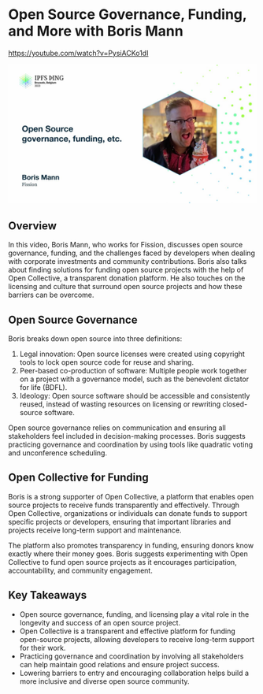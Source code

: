 # Open Source Governance, Funding, and More with Boris Mann

<https://youtube.com/watch?v=PysiACKo1dI>

![Open Source Governance, Funding, and More with Boris Mann](/thing23/PysiACKo1dI.jpg)

## Overview

In this video, Boris Mann, who works for Fission, discusses open source governance, funding, and the challenges faced by developers when dealing with corporate investments and community contributions. Boris also talks about finding solutions for funding open source projects with the help of Open Collective, a transparent donation platform. He also touches on the licensing and culture that surround open source projects and how these barriers can be overcome.

## Open Source Governance

Boris breaks down open source into three definitions:

1. Legal innovation: Open source licenses were created using copyright tools to lock open source code for reuse and sharing.
2. Peer-based co-production of software: Multiple people work together on a project with a governance model, such as the benevolent dictator for life (BDFL).
3. Ideology: Open source software should be accessible and consistently reused, instead of wasting resources on licensing or rewriting closed-source software.

Open source governance relies on communication and ensuring all stakeholders feel included in decision-making processes. Boris suggests practicing governance and coordination by using tools like quadratic voting and unconference scheduling.

## Open Collective for Funding

Boris is a strong supporter of Open Collective, a platform that enables open source projects to receive funds transparently and effectively. Through Open Collective, organizations or individuals can donate funds to support specific projects or developers, ensuring that important libraries and projects receive long-term support and maintenance.

The platform also promotes transparency in funding, ensuring donors know exactly where their money goes. Boris suggests experimenting with Open Collective to fund open source projects as it encourages participation, accountability, and community engagement.

## Key Takeaways

- Open source governance, funding, and licensing play a vital role in the longevity and success of an open source project.
- Open Collective is a transparent and effective platform for funding open-source projects, allowing developers to receive long-term support for their work.
- Practicing governance and coordination by involving all stakeholders can help maintain good relations and ensure project success.
- Lowering barriers to entry and encouraging collaboration helps build a more inclusive and diverse open source community.